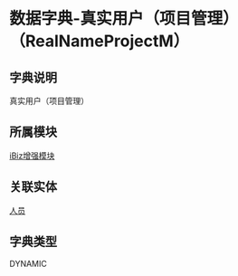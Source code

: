 # 数据字典-真实用户（项目管理）（RealNameProjectM）
## 字典说明
真实用户（项目管理）

## 所属模块
[iBiz增强模块](../module/ibiz)

## 关联实体
[人员](../module/ou/SysEmployee)

## 字典类型
DYNAMIC



